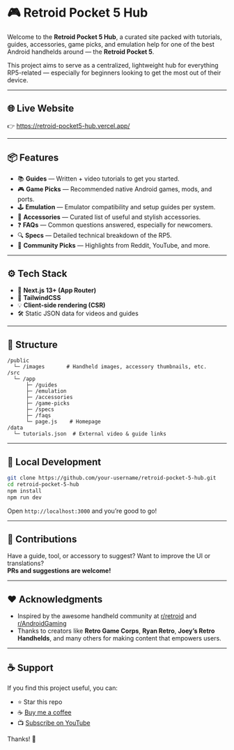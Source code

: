 # 🎮 Retroid Pocket 5 Hub

Welcome to the **Retroid Pocket 5 Hub**, a curated site packed with tutorials, guides, accessories, game picks, and emulation help for one of the best Android handhelds around — the **Retroid Pocket 5**.

This project aims to serve as a centralized, lightweight hub for everything RP5-related — especially for beginners looking to get the most out of their device.

---

## 🌐 Live Website

👉 https://retroid-pocket5-hub.vercel.app/

---

## 📦 Features

- 📚 **Guides** — Written + video tutorials to get you started.
- 🎮 **Game Picks** — Recommended native Android games, mods, and ports.
- 🕹️ **Emulation** — Emulator compatibility and setup guides per system.
- 🧰 **Accessories** — Curated list of useful and stylish accessories.
- ❓ **FAQs** — Common questions answered, especially for newcomers.
- 🔍 **Specs** — Detailed technical breakdown of the RP5.
- 🧠 **Community Picks** — Highlights from Reddit, YouTube, and more.

---

## ⚙️ Tech Stack

- 🧱 **Next.js 13+ (App Router)**
- 🎨 **TailwindCSS**
- 💡 **Client-side rendering (CSR)**
- 🛠️ Static JSON data for videos and guides

---

## 📁 Structure

```
/public
  └─ /images       # Handheld images, accessory thumbnails, etc.
/src
  └─ /app
      ├─ /guides
      ├─ /emulation
      ├─ /accessories
      ├─ /game-picks
      ├─ /specs
      ├─ /faqs
      └─ page.js    # Homepage
/data
  └─ tutorials.json  # External video & guide links
```

---

## 🧪 Local Development

```bash
git clone https://github.com/your-username/retroid-pocket-5-hub.git
cd retroid-pocket-5-hub
npm install
npm run dev
```

Open `http://localhost:3000` and you’re good to go!

---

## 🤝 Contributions

Have a guide, tool, or accessory to suggest? Want to improve the UI or translations?  
**PRs and suggestions are welcome!**

---

## ❤️ Acknowledgments

- Inspired by the awesome handheld community at [r/retroid](https://www.reddit.com/r/retroid/) and [r/AndroidGaming](https://www.reddit.com/r/AndroidGaming/)
- Thanks to creators like **Retro Game Corps**, **Ryan Retro**, **Joey’s Retro Handhelds**, and many others for making content that empowers users.

---

## ☕ Support

If you find this project useful, you can:

- ⭐️ Star this repo
- ☕ [Buy me a coffee](https://ko-fi.com/droidmaster)
- 📺 [Subscribe on YouTube](https://www.youtube.com/@LinuxDroidMaster)

Thanks! 💜
